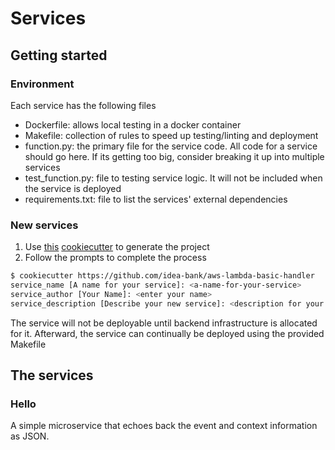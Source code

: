 # Services

## Getting started

### Environment

Each service has the following files

- Dockerfile: allows local testing in a docker container
- Makefile: collection of rules to speed up testing/linting and deployment
- function.py: the primary file for the service code. All code for a service should go here. If its getting too big, consider breaking it up into multiple services
- test_function.py: file to testing service logic. It will not be included when the service is deployed
- requirements.txt: file to list the services' external dependencies

### New services

1) Use [this](https://github.com/idea-bank/aws-lambda-basic-handler) [cookiecutter](https://github.com/cookiecutter/cookiecutter) to generate the project
2) Follow the prompts to complete the process

```bash
$ cookiecutter https://github.com/idea-bank/aws-lambda-basic-handler
service_name [A name for your service]: <a-name-for-your-service>
service_author [Your Name]: <enter your name>
service_description [Describe your new service]: <description for your service>
```

The service will not be deployable until backend infrastructure is allocated for it. Afterward, the service can continually be deployed using the provided Makefile

## The services

### Hello

A simple microservice that echoes back the event and context information as JSON.
